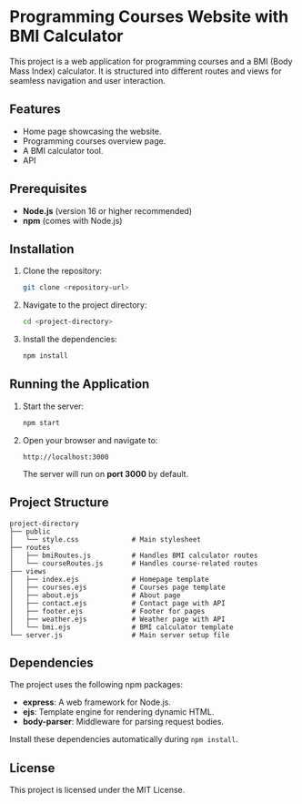 # Programming Courses Website with BMI Calculator

This project is a web application for programming courses and a BMI (Body Mass Index) calculator. It is structured into different routes and views for seamless navigation and user interaction.

## Features
- Home page showcasing the website.
- Programming courses overview page.
- A BMI calculator tool.
- API

## Prerequisites
- **Node.js** (version 16 or higher recommended)
- **npm** (comes with Node.js)

## Installation

1. Clone the repository:
   ```bash
   git clone <repository-url>
   ```

2. Navigate to the project directory:
   ```bash
   cd <project-directory>
   ```

3. Install the dependencies:
   ```bash
   npm install
   ```

## Running the Application

1. Start the server:
   ```bash
   npm start
   ```

2. Open your browser and navigate to:
   ```
   http://localhost:3000
   ```

   The server will run on **port 3000** by default.

## Project Structure

```
project-directory
├── public
│   └── style.css             # Main stylesheet
├── routes
│   ├── bmiRoutes.js          # Handles BMI calculator routes
│   └── courseRoutes.js       # Handles course-related routes
├── views
│   ├── index.ejs             # Homepage template
│   ├── courses.ejs           # Courses page template
│   ├── about.ejs             # About page
│   ├── contact.ejs           # Contact page with API
│   ├── footer.ejs            # Footer for pages
│   ├── weather.ejs           # Weather page with API
│   └── bmi.ejs               # BMI calculator template
└── server.js                 # Main server setup file
```

## Dependencies
The project uses the following npm packages:

- **express**: A web framework for Node.js.
- **ejs**: Template engine for rendering dynamic HTML.
- **body-parser**: Middleware for parsing request bodies.

Install these dependencies automatically during `npm install`.

## License
This project is licensed under the MIT License.
